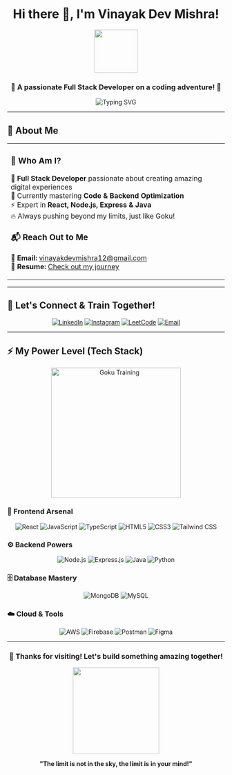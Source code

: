 <div align="center">
  
#  Hi there 👋, I'm Vinayak Dev Mishra! 

<img src="https://media.giphy.com/media/du3J3cXyzhj75IOgvA/giphy.gif" width="100">

### 🌟 A passionate Full Stack Developer on a coding adventure! 🌟

<img src="https://readme-typing-svg.herokuapp.com?font=Fira+Code&size=22&duration=3000&pause=1000&color=36BCF7FF&background=00000000&center=true&vCenter=true&width=600&lines=Full+Stack+Developer+%F0%9F%92%BB;React+%7C+Node.js+%7C+Express+%7C+MongoDB+%E2%9A%A1;Always+Learning+%26+Growing+%F0%9F%9A%80;Code+Optimization+Enthusiast+%F0%9F%94%A5" alt="Typing SVG" />

</div>



---

## 🚀 About Me

<table align="center">
<tr>
<td>

### 💫 **Who Am I?**
🎯 **Full Stack Developer** passionate about creating amazing digital experiences  
🌟 Currently mastering **Code & Backend Optimization**  
⚡ Expert in **React, Node.js, Express & Java**  
🔥 Always pushing beyond my limits, just like Goku!  


### 📬 **Reach Out to Me**
💌 **Email:** [vinayakdevmishra12@gmail.com](mailto:vinayakdevmishra12@gmail.com)  
📄 **Resume:** [Check out my journey](https://vinayakdevmishraresume.tiiny.site)  

</td>
</tr>
</table>

---

## 🤝 Let's Connect & Train Together!

<div align="center">
  
[![LinkedIn](https://img.shields.io/badge/LinkedIn-0077B5?style=for-the-badge&logo=linkedin&logoColor=white)](https://linkedin.com/in/vinayakdevm)
[![Instagram](https://img.shields.io/badge/Instagram-E4405F?style=for-the-badge&logo=instagram&logoColor=white)](https://instagram.com/vinayak_xo_)
[![LeetCode](https://img.shields.io/badge/LeetCode-FFA116?style=for-the-badge&logo=leetcode&logoColor=black)](https://www.leetcode.com/vinayak_dev_)
[![Email](https://img.shields.io/badge/Email-D14836?style=for-the-badge&logo=gmail&logoColor=white)](mailto:vinayakdevmishra12@gmail.com)

</div>

---

## ⚡ My Power Level (Tech Stack)

<div align="center">
  <img src="https://media.giphy.com/media/BmmfETghGOPrW/giphy.gif" width="300" alt="Goku Training">
</div>

### 🎨 Frontend Arsenal
<div align="center">
  
![React](https://img.shields.io/badge/React-20232A?style=for-the-badge&logo=react&logoColor=61DAFB)
![JavaScript](https://img.shields.io/badge/JavaScript-F7DF1E?style=for-the-badge&logo=javascript&logoColor=black)
![TypeScript](https://img.shields.io/badge/TypeScript-007ACC?style=for-the-badge&logo=typescript&logoColor=white)
![HTML5](https://img.shields.io/badge/HTML5-E34F26?style=for-the-badge&logo=html5&logoColor=white)
![CSS3](https://img.shields.io/badge/CSS3-1572B6?style=for-the-badge&logo=css3&logoColor=white)
![Tailwind CSS](https://img.shields.io/badge/Tailwind_CSS-38B2AC?style=for-the-badge&logo=tailwind-css&logoColor=white)

</div>

### ⚙️ Backend Powers
<div align="center">
  
![Node.js](https://img.shields.io/badge/Node.js-43853D?style=for-the-badge&logo=node.js&logoColor=white)
![Express.js](https://img.shields.io/badge/Express.js-404D59?style=for-the-badge&logo=express&logoColor=white)
![Java](https://img.shields.io/badge/Java-ED8B00?style=for-the-badge&logo=java&logoColor=white)
![Python](https://img.shields.io/badge/Python-3776AB?style=for-the-badge&logo=python&logoColor=white)

</div>

### 🗄️ Database Mastery
<div align="center">
  
![MongoDB](https://img.shields.io/badge/MongoDB-4EA94B?style=for-the-badge&logo=mongodb&logoColor=white)
![MySQL](https://img.shields.io/badge/MySQL-005C84?style=for-the-badge&logo=mysql&logoColor=white)

</div>

### ☁️ Cloud & Tools
<div align="center">
  
![AWS](https://img.shields.io/badge/Amazon_AWS-232F3E?style=for-the-badge&logo=amazon-aws&logoColor=white)
![Firebase](https://img.shields.io/badge/Firebase-039BE5?style=for-the-badge&logo=firebase&logoColor=white)
![Postman](https://img.shields.io/badge/Postman-FF6C37?style=for-the-badge&logo=postman&logoColor=white)
![Figma](https://img.shields.io/badge/Figma-F24E1E?style=for-the-badge&logo=figma&logoColor=white)

</div>

---

<div align="center">
  

### 🙏 Thanks for visiting! Let's build something amazing together!

<img src="https://media0.giphy.com/media/v1.Y2lkPTc5MGI3NjExOW1reWNzM2VqYXQ0MTltcThjd2poeG9mcnZ2Z211a2JrOGRoN2tscyZlcD12MV9pbnRlcm5hbF9naWZfYnlfaWQmY3Q9Zw/CY3A9zOlZR8uhFbeok/giphy.gif" width="200">

**"The limit is not in the sky, the limit is in your mind!"** 

</div>
